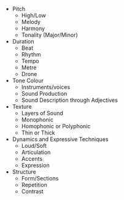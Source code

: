 - Pitch
	- High/Low
	- Melody
	- Harmony
	- Tonality (Major/Minor)
- Duration
	- Beat
	- Rhythm
	- Tempo
	- Metre
	- Drone
- Tone Colour
	- Instruments/voices
	- Sound Production
	- Sound Description through Adjectives
- Texture
	- Layers of Sound 
	- Monophonic
	- Homophonic or Polyphonic
	- Thin or Thick
- Dynamics and Expressive Techniques
	- Loud/Soft
	- Articulation
	- Accents
	- Expression
- Structure
	- Form/Sections
	- Repetition
	- Contrast